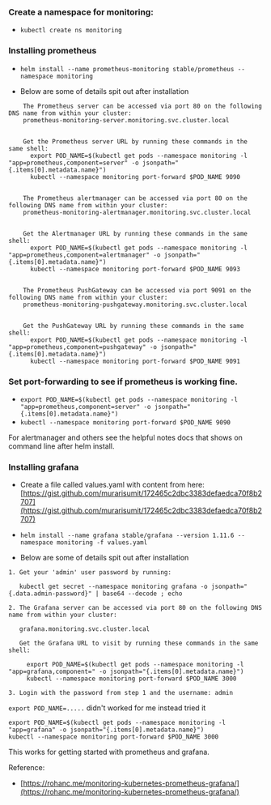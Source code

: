 
### Create a namespace for monitoring:

* `kubectl create ns monitoring`

### Installing prometheus

* `helm install --name prometheus-monitoring stable/prometheus --namespace monitoring`

* Below are some of details spit out after installation
```
    The Prometheus server can be accessed via port 80 on the following DNS name from within your cluster:
    prometheus-monitoring-server.monitoring.svc.cluster.local


    Get the Prometheus server URL by running these commands in the same shell:
      export POD_NAME=$(kubectl get pods --namespace monitoring -l "app=prometheus,component=server" -o jsonpath="{.items[0].metadata.name}")
      kubectl --namespace monitoring port-forward $POD_NAME 9090


    The Prometheus alertmanager can be accessed via port 80 on the following DNS name from within your cluster:
    prometheus-monitoring-alertmanager.monitoring.svc.cluster.local


    Get the Alertmanager URL by running these commands in the same shell:
      export POD_NAME=$(kubectl get pods --namespace monitoring -l "app=prometheus,component=alertmanager" -o jsonpath="{.items[0].metadata.name}")
      kubectl --namespace monitoring port-forward $POD_NAME 9093


    The Prometheus PushGateway can be accessed via port 9091 on the following DNS name from within your cluster:
    prometheus-monitoring-pushgateway.monitoring.svc.cluster.local


    Get the PushGateway URL by running these commands in the same shell:
      export POD_NAME=$(kubectl get pods --namespace monitoring -l "app=prometheus,component=pushgateway" -o jsonpath="{.items[0].metadata.name}")
      kubectl --namespace monitoring port-forward $POD_NAME 9091
```
### Set port-forwarding to see if prometheus is working fine.

* `export POD_NAME=$(kubectl get pods --namespace monitoring -l "app=prometheus,component=server" -o jsonpath="{.items[0].metadata.name}")`
* `kubectl --namespace monitoring port-forward $POD_NAME 9090`

For alertmanager and others see the helpful notes docs that shows on command line after helm install.

### Installing grafana

* Create a file called values.yaml with content from here: [https://gist.github.com/murarisumit/172465c2dbc3383defaedca70f8b2707](https://gist.github.com/murarisumit/172465c2dbc3383defaedca70f8b2707)

* `helm install --name grafana stable/grafana --version 1.11.6 --namespace monitoring -f values.yaml`

* Below are some of details spit out after installation

```
1. Get your 'admin' user password by running:

   kubectl get secret --namespace monitoring grafana -o jsonpath="{.data.admin-password}" | base64 --decode ; echo

2. The Grafana server can be accessed via port 80 on the following DNS name from within your cluster:

   grafana.monitoring.svc.cluster.local

   Get the Grafana URL to visit by running these commands in the same shell:

     export POD_NAME=$(kubectl get pods --namespace monitoring -l "app=grafana,component=" -o jsonpath="{.items[0].metadata.name}")
     kubectl --namespace monitoring port-forward $POD_NAME 3000

3. Login with the password from step 1 and the username: admin

```

`export POD_NAME=.....` didn't worked for me instead tried it

```
export POD_NAME=$(kubectl get pods --namespace monitoring -l "app=grafana" -o jsonpath="{.items[0].metadata.name}")
kubectl --namespace monitoring port-forward $POD_NAME 3000
```

This works for getting started with prometheus and grafana.




Reference: 

* [https://rohanc.me/monitoring-kubernetes-prometheus-grafana/](https://rohanc.me/monitoring-kubernetes-prometheus-grafana/)
